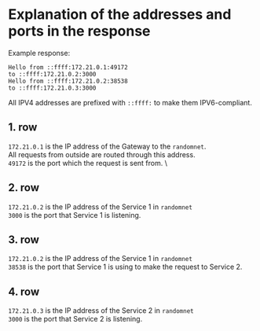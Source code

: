# Explanation of the addresses and ports in the response

Example response:
```
Hello from ::ffff:172.21.0.1:49172
to ::ffff:172.21.0.2:3000
Hello from ::ffff:172.21.0.2:38538
to ::ffff:172.21.0.3:3000
```

All IPV4 addresses are prefixed with `::ffff:` to make them IPV6-compliant.

## 1. row
`172.21.0.1` is the IP address of the Gateway to the `randomnet`. \
All requests from outside are routed through this address. \
`49172` is the port which the request is sent from. \

## 2. row
`172.21.0.2` is the IP address of the Service 1 in `randomnet` \
`3000` is the port that Service 1 is listening.

## 3. row
`172.21.0.2` is the IP address of the Service 1 in `randomnet` \
`38538` is the port that Service 1 is using to make the request to Service 2.

## 4. row
`172.21.0.3` is the IP address of the Service 2 in `randomnet` \
`3000` is the port that Service 2 is listening.
